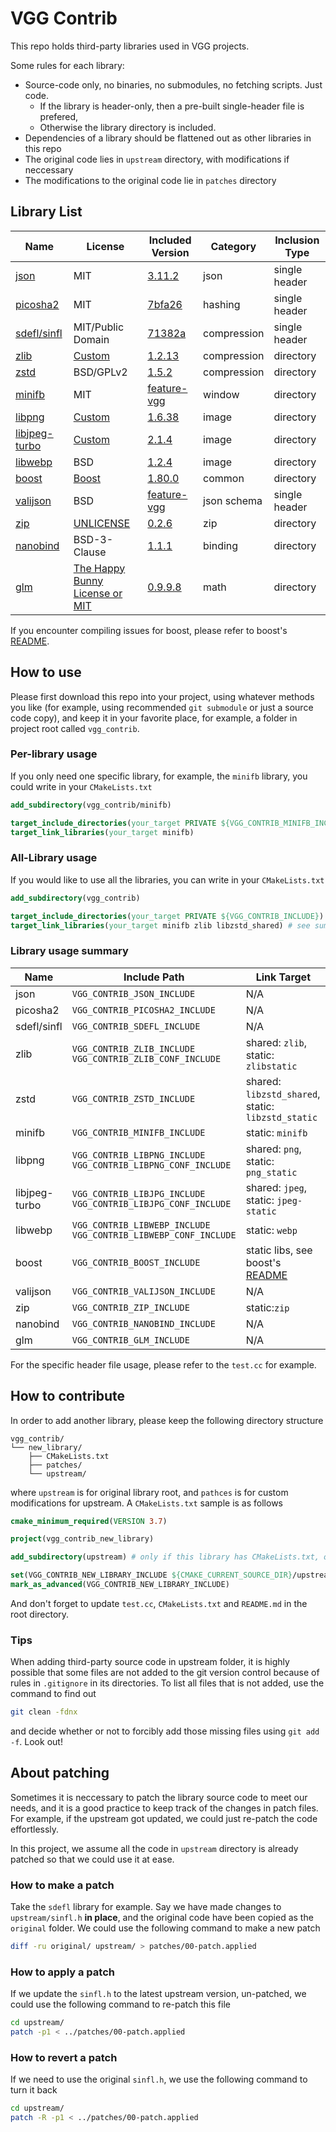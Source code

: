 # VGG Contrib

This repo holds third-party libraries used in VGG projects.

Some rules for each library:

- Source-code only, no binaries, no submodules, no fetching scripts. Just code.
  - If the library is header-only, then a pre-built single-header file is prefered,
  - Otherwise the library directory is included.
- Dependencies of a library should be flattened out as other libraries in this repo
- The original code lies in `upstream` directory, with modifications if neccessary
- The modifications to the original code lie in `patches` directory

## Library List

| Name                                            | License                                                      | Included Version                                             | Category    | Inclusion Type |
| ----------------------------------------------- | ------------------------------------------------------------ | ------------------------------------------------------------ | ----------- | -------------- |
| [json](https://github.com/nlohmann/json)        | MIT                                                          | [3.11.2](https://github.com/nlohmann/json/releases/tag/v3.11.2) | json        | single header  |
| [picosha2](https://github.com/okdshin/PicoSHA2) | MIT                                                          | [7bfa26](https://github.com/okdshin/PicoSHA2/tree/7bfa26156981f7181f240906495a2c33c7fa48be) | hashing     | single header  |
| [sdefl/sinfl](https://github.com/vurtun/lib)    | MIT/Public Domain                                            | [71382a](https://github.com/vurtun/lib/tree/71382a1d14dad58219e7f6634d2381fa30dab175) | compression | single header  |
| [zlib](https://github.com/madler/zlib)          | [Custom](https://github.com/madler/zlib/blob/master/LICENSE) | [1.2.13](https://github.com/madler/zlib/releases/tag/v1.2.13) | compression | directory      |
| [zstd](https://github.com/facebook/zstd)        | BSD/GPLv2                                                    | [1.5.2](https://github.com/facebook/zstd/releases/tag/v1.5.2) | compression | directory      |
| [minifb](https://github.com/emoon/minifb)       | MIT                                                          | [feature-vgg](https://github.com/verygoodgraphics/minifb/tree/feature-vgg) | window      | directory      |
| [libpng](https://sourceforge.net/projects/libpng/) | [Custom](http://www.libpng.org/pub/png/src/libpng-LICENSE.txt) | [1.6.38](https://sourceforge.net/projects/libpng/files/libpng16/1.6.38/) | image       | directory      |
| [libjpeg-turbo](https://github.com/libjpeg-turbo/libjpeg-turbo) | [Custom](https://github.com/libjpeg-turbo/libjpeg-turbo/blob/main/LICENSE.md) | [2.1.4](https://github.com/libjpeg-turbo/libjpeg-turbo/releases/tag/2.1.4) | image | directory |
| [libwebp](https://github.com/webmproject/libwebp) | BSD | [1.2.4](https://github.com/webmproject/libwebp/releases/tag/v1.2.4) | image | directory |
| [boost](https://www.boost.org/) | [Boost](https://www.boost.org/users/license.html) | [1.80.0](https://www.boost.org/users/history/version_1_80_0.html) | common | directory |
| [valijson](https://github.com/tristanpenman/valijson) | BSD | [feature-vgg](https://github.com/verygoodgraphics/valijson/tree/feature-vgg) | json schema | single header |
| [zip](https://github.com/kuba--/zip) | [UNLICENSE](https://github.com/kuba--/zip/blob/master/UNLICENSE) | [0.2.6](https://github.com/kuba--/zip/releases/tag/v0.2.6) | zip | directory |
| [nanobind](https://github.com/wjakob/nanobind) | BSD-3-Clause | [1.1.1](https://github.com/wjakob/nanobind/releases/tag/v1.1.1) | binding | directory |
| [glm](https://github.com/g-truc/glm) | [The Happy Bunny License or MIT](https://github.com/g-truc/glm/blob/master/manual.md#section0) | [0.9.9.8](https://github.com/g-truc/glm/releases/tag/0.9.9.8) | math | directory |

If you encounter compiling issues for boost, please refer to boost's [README](./boost/README.md).

## How to use

Please first download this repo into your project, using whatever methods you like (for example, using recommended `git submodule` or just a source code copy), and keep it in your favorite place, for example, a folder in project root called `vgg_contrib`.

### Per-library usage

If you only need one specific library, for example, the `minifb` library, you could write in your `CMakeLists.txt`

```cmake
add_subdirectory(vgg_contrib/minifb)

target_include_directories(your_target PRIVATE ${VGG_CONTRIB_MINIFB_INCLUDE})
target_link_libraries(your_target minifb)
```

### All-Library usage

If you would like to use all the libraries, you can write in your `CMakeLists.txt`

```cmake
add_subdirectory(vgg_contrib)

target_include_directories(your_target PRIVATE ${VGG_CONTRIB_INCLUDE})
target_link_libraries(your_target minifb zlib libzstd_shared) # see summary below for full linkable targets
```

### Library usage summary

| Name          | Include Path                                                 | Link Target                                          |
| ------------- | ------------------------------------------------------------ | ---------------------------------------------------- |
| json          | `VGG_CONTRIB_JSON_INCLUDE`                                   | N/A                                                  |
| picosha2      | `VGG_CONTRIB_PICOSHA2_INCLUDE`                               | N/A                                                  |
| sdefl/sinfl   | `VGG_CONTRIB_SDEFL_INCLUDE`                                  | N/A                                                  |
| zlib          | `VGG_CONTRIB_ZLIB_INCLUDE`<br />`VGG_CONTRIB_ZLIB_CONF_INCLUDE` | shared: `zlib`, static: `zlibstatic`                 |
| zstd          | `VGG_CONTRIB_ZSTD_INCLUDE`                                   | shared: `libzstd_shared`, static: `libzstd_static`   |
| minifb        | `VGG_CONTRIB_MINIFB_INCLUDE`                                 | static: `minifb`                                     |
| libpng        | `VGG_CONTRIB_LIBPNG_INCLUDE`<br />`VGG_CONTRIB_LIBPNG_CONF_INCLUDE` | shared: `png`, static: `png_static`                  |
| libjpeg-turbo | `VGG_CONTRIB_LIBJPG_INCLUDE`<br />`VGG_CONTRIB_LIBJPG_CONF_INCLUDE` | shared: `jpeg`, static: `jpeg-static`                |
| libwebp       | `VGG_CONTRIB_LIBWEBP_INCLUDE`<br />`VGG_CONTRIB_LIBWEBP_CONF_INCLUDE` | static: `webp`                                       |
| boost         | `VGG_CONTRIB_BOOST_INCLUDE`                                  | static libs, see boost's [README](./boost/README.md) |
| valijson      | `VGG_CONTRIB_VALIJSON_INCLUDE`                               | N/A                                                  |
| zip           | `VGG_CONTRIB_ZIP_INCLUDE`                                    | static:`zip`                                         |
| nanobind      | `VGG_CONTRIB_NANOBIND_INCLUDE`                               | N/A                                                  |
| glm           | `VGG_CONTRIB_GLM_INCLUDE`                                    | N/A                                                  |

For the specific header file usage, please refer to the `test.cc` for example.

## How to contribute

In order to add another library, please keep the following directory structure

```
vgg_contrib/
└── new_library/
    ├── CMakeLists.txt
    ├── patches/
    └── upstream/
```

where `upstream` is for original library root, and `pathces` is for custom modifications for upstream. A `CMakeLists.txt` sample is as follows

```cmake
cmake_minimum_required(VERSION 3.7)

project(vgg_contrib_new_library)

add_subdirectory(upstream) # only if this library has CMakeLists.txt, otherwise you have to write your own

set(VGG_CONTRIB_NEW_LIBRARY_INCLUDE ${CMAKE_CURRENT_SOURCE_DIR}/upstream/ CACHE PATH "" FORCE) # setup include path properly
mark_as_advanced(VGG_CONTRIB_NEW_LIBRARY_INCLUDE)
```

And don't forget to update `test.cc`, `CMakeLists.txt` and `README.md` in the root directory.

### Tips

When adding third-party source code in upstream folder, it is highly possible that some files are not added to the git version control because of rules in `.gitignore` in its directories. To list all files that is not added, use the command to find out

```bash
git clean -fdnx
```

and decide whether or not to forcibly add those missing files using `git add -f`. Look out!

## About patching

Sometimes it is neccessary to patch the library source code to meet our needs, and it is a good practice to keep track of the changes in patch files. For example, if the upstream got updated, we could just re-patch the code effortlessly.

In this project, we assume all the code in `upstream` directory is already patched so that we could use it at ease.

### How to make a patch

Take the `sdefl` library for example. Say we have made changes to `upstream/sinfl.h` **in place**, and the original code have been copied as the `original` folder. We could use the following command to make a new patch

```bash
diff -ru original/ upstream/ > patches/00-patch.applied
```

### How to apply a patch

If we update the `sinfl.h` to the latest upstream version, un-patched, we could use the following command to re-patch this file

```bash
cd upstream/
patch -p1 < ../patches/00-patch.applied
```

### How to revert a patch

If we need to use the original `sinfl.h`, we use the following command to turn it back

```bash
cd upstream/
patch -R -p1 < ../patches/00-patch.applied
```
